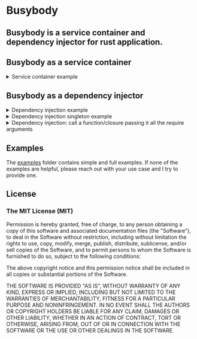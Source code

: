 # Busybody

**Busybody is a service container and dependency injector for rust application.**
---

## Busybody as a service container
<details>
<summary>
  Service container example
</summary>

```rust
use busybody::*;

#[derive(Debug)]
struct Config {
  hostname: String
}

fn main() {
  let container = ServiceContainerBuilder::new()
  .service(Config{ hostname: "http://localhost".into() }) // Will be wrapped in Service<T> ie: Arc<T>
  .register(600i32) // left as it is, i32
  .build();

  let config = container.get::<Config>().unwrap(); // When "some" will return Service<Config>
  let max_connection = container.get_type::<i32>().unwrap(); // When "some" will return i32

  println!("config: {:#?}", &config);
  println!("hostname: {:#?}", &config.hostname);
  println!("max connection: {}", max_connection);
}
```

</details>


## Busybody as a dependency injector
<details>
  <summary>
    Dependency injection example
  </summary>

```rust
use busybody::*;
use async_trait::async_trait;

#[derive(Debug)]
struct Config {
  hostname: String
}

#[busybody::async_trait(?Send)]
impl busybody::Injectable for Config { // implementing "Injectable" makes your type callable by the injector 

    async fn inject(_: &ServiceContainer) -> Self {
       Self {
           hostname: "localhost".into()
       }
    }
}


#[tokio::main]
async fn main() {
  let config = helpers::provide::<Config>().await;

  println!("config: {:#?}", &config);
  println!("hostname: {:#?}", &config.hostname);
}
```

</details>

<details>
  <summary>
    Dependency injection singleton example
  </summary>

```rust
use busybody::*;
use async_trait::async_trait;

#[derive(Debug)]
struct Config {
  hostname: String
}

#[busybody::async_trait]
impl busybody::Injectable for Config { // implementing "Injectable" makes your type injectable by the injector

    async fn inject(_: &ServiceContainer) -> Self {
       Self {
           hostname: "localhost".into()
       }
    }
}


#[tokio::main]
async fn main() {
  let config = helpers::singleton::<Config>().await;

  println!("config: {:#?}", &config);
  println!("hostname: {:#?}", &config.hostname);
}
```

</details>


<details>
  <summary>
    Dependency injection: call a function/closure passing it all the require arguments 
  </summary>

```rust
use busybody::{helpers, RawType, Service, ServiceContainerBuilder};

#[tokio::main]
async fn main() {
    // 1. Setup the container
    _ = ServiceContainerBuilder::new()
        .register(200) // Register an i32 value that is not wrapped in Service<T>
        .service(400) // Register an i32 value that is wrapped in Service<T>
        .build();

    // 2. `inject_and_call` calls the provided function/closure, injecting all of it's required parameters
    //     inject_and_call takes a function/closure that expects 0 to 17 arguments
    //     The function **must** be async
    let double_result = helpers::inject_and_call(double).await;
    println!("200 double is: {}", double_result);

    // 3. Same as above but we are making use of "RawType<T>"
    //    RawType<T> trys to find an instance of the speicified type. If none exist,
    //    it uses the `default` associate method to create a default instance of the Type.
    //    This means, the "T" in RawType must implement the `Default` trait.
    let sum = helpers::inject_and_call(|raw_i32: RawType<i32>, service_i32: Service<i32>| async {
        raw_i32.into_inner() + *service_i32.into_inner()
    })
    .await;
    println!("Service<200> + RawType<400> = {}", sum);
}

// 4. Function is taken an I32.
//    RawType<T> trys to find an instance of the speicified type. If none exist,
//    it uses the `default` associate method to create a default instance of the Type.
//    This means, the "T" in RawType must implement the `Default` trait.
async fn double(count: RawType<i32>) -> i32 {
    *count * 2
}

```

</details>

## Examples
The [examples](https://github.com/shiftrightonce/busybody/tree/main/examples) folder contains simple and full examples. If none of the examples are helpful,
please reach out with your use case and I  try to provide one.

## License

### The MIT License (MIT)

Permission is hereby granted, free of charge, to any person obtaining a copy of this software and associated documentation files (the "Software"), to deal in the Software without restriction, including without limitation the rights to use, copy, modify, merge, publish, distribute, sublicense, and/or sell copies of the Software, and to permit persons to whom the Software is furnished to do so, subject to the following conditions:

The above copyright notice and this permission notice shall be included in all copies or substantial portions of the Software.

THE SOFTWARE IS PROVIDED "AS IS", WITHOUT WARRANTY OF ANY KIND, EXPRESS OR IMPLIED, INCLUDING BUT NOT LIMITED TO THE WARRANTIES OF MERCHANTABILITY, FITNESS FOR A PARTICULAR PURPOSE AND NONINFRINGEMENT. IN NO EVENT SHALL THE AUTHORS OR COPYRIGHT HOLDERS BE LIABLE FOR ANY CLAIM, DAMAGES OR OTHER LIABILITY, WHETHER IN AN ACTION OF CONTRACT, TORT OR OTHERWISE, ARISING FROM, OUT OF OR IN CONNECTION WITH THE SOFTWARE OR THE USE OR OTHER DEALINGS IN THE SOFTWARE.